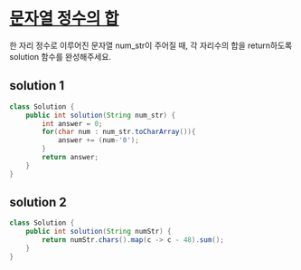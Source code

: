 # [문자열 정수의 합](https://school.programmers.co.kr/learn/courses/30/lessons/181849)

한 자리 정수로 이루어진 문자열 num_str이 주어질 때, 각 자리수의 합을 return하도록 solution 함수를 완성해주세요.



## solution 1

```java
class Solution {
    public int solution(String num_str) {
        int answer = 0;
        for(char num : num_str.toCharArray()){
            answer += (num-'0');
        }
        return answer;
    }
}
```

## solution 2

````java
class Solution {
    public int solution(String numStr) {
        return numStr.chars().map(c -> c - 48).sum();
    }
}

````